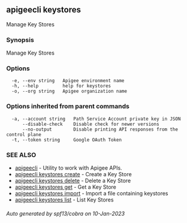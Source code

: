## apigeecli keystores

Manage Key Stores

### Synopsis

Manage Key Stores

### Options

```
  -e, --env string   Apigee environment name
  -h, --help         help for keystores
  -o, --org string   Apigee organization name
```

### Options inherited from parent commands

```
  -a, --account string   Path Service Account private key in JSON
      --disable-check    Disable check for newer versions
      --no-output        Disable printing API responses from the control plane
  -t, --token string     Google OAuth Token
```

### SEE ALSO

* [apigeecli](apigeecli.md)	 - Utility to work with Apigee APIs.
* [apigeecli keystores create](apigeecli_keystores_create.md)	 - Create a Key Store
* [apigeecli keystores delete](apigeecli_keystores_delete.md)	 - Delete a Key Store
* [apigeecli keystores get](apigeecli_keystores_get.md)	 - Get a Key Store
* [apigeecli keystores import](apigeecli_keystores_import.md)	 - Import a file containing keystores
* [apigeecli keystores list](apigeecli_keystores_list.md)	 - List Key Stores

###### Auto generated by spf13/cobra on 10-Jan-2023
